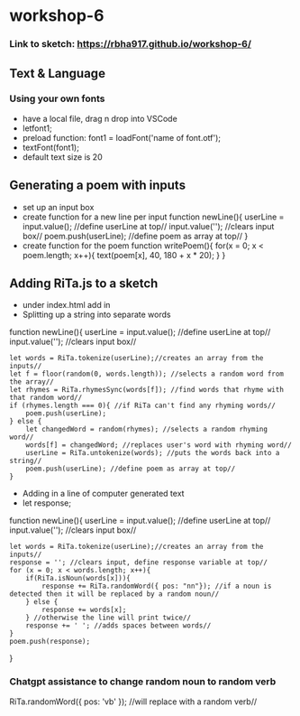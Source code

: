 # workshop-6

### Link to sketch: https://rbha917.github.io/workshop-6/ 

## Text & Language
### Using your own fonts
- have a local file, drag n drop into VSCode
- letfont1;
- preload function: font1 = loadFont('name of font.otf');
- textFont(font1);
- default text size is 20
## Generating a poem with inputs
- set up an input box
- create function for a new line per input
function newLine(){
	userLine = input.value(); //define userLine at top//
	input.value(''); //clears input box//
	poem.push(userLine); //define poem as array at top//
}
- create function for the poem
function writePoem(){
	for(x = 0; x < poem.length; x++){
		text(poem[x], 40, 180 + x * 20);
	}
}
## Adding RiTa.js to a sketch
- under index.html add in <script src="https://unpkg.com/rita"></script>
- Splitting up a string into separate words

function newLine(){
	userLine = input.value(); //define userLine at top//
	input.value(''); //clears input box//

	let words = RiTa.tokenize(userLine);//creates an array from the inputs//
	let f = floor(random(0, words.length)); //selects a random word from the array//
	let rhymes = RiTa.rhymesSync(words[f]); //find words that rhyme with that random word//
	if (rhymes.length === 0){ //if RiTa can't find any rhyming words//
		poem.push(userLine);
	} else {
		let changedWord = random(rhymes); //selects a random rhyming word//
		words[f] = changedWord; //replaces user's word with rhyming word//
		userLine = RiTa.untokenize(words); //puts the words back into a string//
		poem.push(userLine); //define poem as array at top//
	}


- Adding in a line of computer generated text
- let response;

function newLine(){
	userLine = input.value(); //define userLine at top//
	input.value(''); //clears input box//

	let words = RiTa.tokenize(userLine);//creates an array from the inputs//
	response = ''; //clears input, define response variable at top//
	for (x = 0; x < words.length; x++){
		if(RiTa.isNoun(words[x])){
			response += RiTa.randomWord({ pos: "nn"}); //if a noun is detected then it will be replaced by a random noun//
		} else {
			response += words[x];
		} //otherwise the line will print twice//
		response += ' '; //adds spaces between words//
	}
	poem.push(response); 
}
### Chatgpt assistance to change random noun to random verb
RiTa.randomWord({ pos: 'vb' }); //will replace with a random verb//
